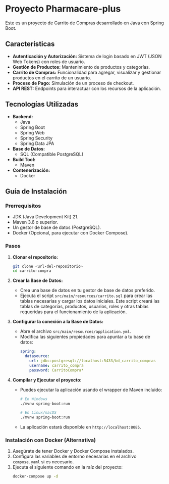 # Proyecto Pharmacare-plus

Este es un proyecto de Carrito de Compras desarrollado en Java con Spring Boot.

## Características

*   **Autenticación y Autorización:** Sistema de login basado en JWT (JSON Web Tokens) con roles de usuario.
*   **Gestión de Productos:** Mantenimiento de productos y categorías.
*   **Carrito de Compras:** Funcionalidad para agregar, visualizar y gestionar productos en el carrito de un usuario.
*   **Proceso de Pago:** Simulación de un proceso de checkout.
*   **API REST:** Endpoints para interactuar con los recursos de la aplicación.

## Tecnologías Utilizadas

*   **Backend:**
    *   Java
    *   Spring Boot
    *   Spring Web
    *   Spring Security
    *   Spring Data JPA
*   **Base de Datos:**
    *   SQL (Compatible PostgreSQL)
*   **Build Tool:**
    *   Maven
*   **Contenerización:**
    *   Docker

## Guía de Instalación

### Prerrequisitos

*   JDK (Java Development Kit) 21.
*   Maven 3.6 o superior.
*   Un gestor de base de datos (PostgreSQL).
*   Docker (Opcional, para ejecutar con Docker Compose).

### Pasos

1.  **Clonar el repositorio:**
    ```bash
    git clone <url-del-repositorio>
    cd carrito-compra
    ```

2.  **Crear la Base de Datos:**
    *   Crea una base de datos en tu gestor de base de datos preferido.
    *   Ejecuta el script `src/main/resources/carrito.sql` para crear las tablas necesarias y cargar los datos iniciales. Este script creará las tablas de categorías, productos, usuarios, roles y otras tablas requeridas para el funcionamiento de la aplicación.

3.  **Configurar la conexión a la Base de Datos:**
    *   Abre el archivo `src/main/resources/application.yml`.
    *   Modifica las siguientes propiedades para apuntar a tu base de datos:
        ```yaml
        spring:
          datasource:
            url: jdbc:postgresql://localhost:5433/bd_carrito_compras
            username: carrito_compra
            password: CarritoCompra*
        ```

4.  **Compilar y Ejecutar el proyecto:**
    *   Puedes ejecutar la aplicación usando el wrapper de Maven incluido:
        ```bash
        # En Windows
        ./mvnw spring-boot:run

        # En Linux/macOS
        ./mvnw spring-boot:run
        ```
    *   La aplicación estará disponible en `http://localhost:8085`.

### Instalación con Docker (Alternativa)

1.  Asegúrate de tener Docker y Docker Compose instalados.
2.  Configura las variables de entorno necesarias en el archivo `compose.yaml` si es necesario.
3.  Ejecuta el siguiente comando en la raíz del proyecto:
    ```bash
    docker-compose up -d
    ```
